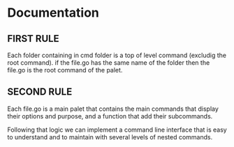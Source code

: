 # Documentation

## FIRST RULE

Each folder containing in cmd folder is a top of level command (excludig the root command).
if the file.go has the same name of the folder then the file.go is the root command of the palet.

## SECOND RULE

Each file.go is a main palet that contains the main commands that display their options and purpose,
and a function that add their subcommands.

Following that logic we can implement a command line interface that is easy to understand and to maintain
with several levels of nested commands.
